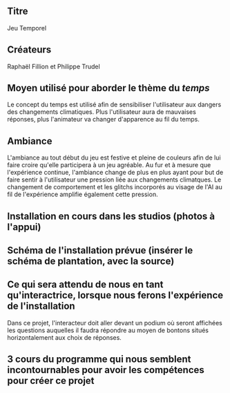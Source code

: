 ## Titre 

Jeu Temporel

## Créateurs

Raphaël Fillion et Philippe Trudel

## Moyen utilisé pour aborder le thème du *temps* 

Le concept du temps est utilisé afin de sensibiliser l'utilisateur aux dangers des changements climatiques. Plus l'utilisateur aura de mauvaises réponses, plus l'animateur va changer d'apparence au fil du temps. 

## Ambiance

L'ambiance au tout début du jeu est festive et pleine de couleurs afin de lui faire croire qu'elle participera à un jeu agréable. Au fur et à mesure que l'expérience continue, l'ambiance change de plus en plus ayant pour but de faire sentir à l'utilisateur une pression liée aux changements climatques. Le changement de comportement et les glitchs incorporés au visage de l'AI au fil de l'expérience amplifie également cette pression. 

## Installation en cours dans les studios (photos à l'appui)

## Schéma de l'installation prévue (insérer le schéma de plantation, avec la source)

## Ce qui sera attendu de nous en tant qu'interactrice, lorsque nous ferons l'expérience de l'installation
Dans ce projet, l'interacteur doit aller devant un podium où seront affichées les questions auquelles il faudra répondre au moyen de bontons situés horizontalement aux choix de réponses. 
## 3 cours du programme qui nous semblent incontournables pour avoir les compétences pour créer ce projet 
